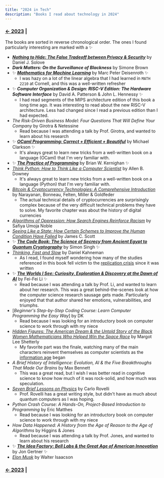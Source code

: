 ```yaml
---
title: "2024 in Tech"
description: "Books I read about technology in 2024"
---
```


### [← 2023](/2023/12/31/learn-2023) |

The books are sorted in reverse chronological order. The ones I found particularly interesting are marked with a ✨

<!-- _Staff Engineer: Leadership Beyond the Management Track_	by Will Larson<br>-->
- [***Nothing to Hide: The False Tradeoff between Privacy & Security***](https://papers.ssrn.com/sol3/papers.cfm?abstract_id=3976770) by Daniel J. Solove
- ***Dark Matters: On the Surveillance of Blackness*** by Simone Brown
- ✨ [***Mathematics for Machine Learning***](https://mml-book.github.io/) by Marc Peter Deisenroth ✨ 
  - I was hazy on a lot of the linear algebra that I had learned in `MATH 2210` at Cornell, and this was a well-written refresher
- ✨ ***Computer Organization & Design: RISC-V Edition: The Hardware Software Interface*** by David A. Patterson & John L. Hennessy ✨ 
  - I had read segments of the MIPS architecture edition of this book a long time ago. It was interesting to read about the new RISC-V architecture. Less had changed since I read a previous edition  than I had expected.
- *The Risk-Driven Business Model: Four Questions That Will Define Your Company* by Girotra & Netessine
  - Read because I was attending a talk by Prof. Girotra, and wanted to learn about his research
- ✨ [***OCaml Programming: Correct + Efficient + Beautiful***](https://cs3110.github.io/textbook/cover.html) by Michael Clarkson ✨ 
  - It's always great to learn new tricks from a well-written book on a language (OCaml) that I'm very familiar with.
- ✨ [***The Practice of Programming***](https://en.wikipedia.org/wiki/The_Practice_of_Programming) by Brian W. Kernighan ✨ 
- [*Think Python: How to Think Like a Computer Scientist*](https://allendowney.github.io/ThinkPython/) by Allen B. Downey
  - It's always great to learn new tricks from a well-written book on a language (Python) that I'm very familiar with.
- [*Bitcoin & Cryptocurrency Technologies: A Comprehensive Introduction*](https://bitcoinbook.cs.princeton.edu/) by Narayanan, Bonneau, Felten, Miller & Goldfeder
  - The actual technical details of cryptocurrencies are surprisingly complex because of the very difficult technical problems they have to solve. My favorite chapter was about the history of digital currencies
- [*Algorithms of Oppression: How Search Engines Reinforce Racism*](https://en.wikipedia.org/wiki/Algorithms_of_Oppression) by Safiya Umoja Noble
- [*Seeing Like a State: How Certain Schemes to Improve the Human Condition Have Failed*](https://en.wikipedia.org/wiki/Seeing_Like_a_State) by James C. Scott
- ✨ [***The Code Book: The Science of Secrecy from Ancient Egypt to Quantum Cryptography***](https://en.wikipedia.org/wiki/The_Code_Book) by Simon Singh ✨ 
- [*Thinking, Fast and Slow*](https://en.wikipedia.org/wiki/Thinking,_Fast_and_Slow) by Daniel Kahneman
  - As I read, I found myself wondering how many of the studies referenced in this book fell victim to the [replication crisis](https://en.wikipedia.org/wiki/Replication_crisis) since it was written
- ✨ [***The Worlds I See: Curiosity, Exploration & Discovery at the Dawn of AI***](https://paw.princeton.edu/article/princeton-pre-read-2024-worlds-i-see) by Fei-Fei Li ✨
  - Read because I was attending a talk by Prof. Li, and wanted to learn about her research. This was a great behind-the-scenes look at how the computer science research sausage gets made. Particularly enjoyed that that author shared her emotions, vulnerabilities, and triumphs.
- [*Beginner's Step-by-Step Coding Course: Learn Computer Programming the Easy Way*] by DK
  - Read because I was looking for an introductory book on computer science to work through with my niece
- [*Hidden Figures: The American Dream & the Untold Story of the Black Women Mathematicians Who Helped Win the Space Race*](https://en.wikipedia.org/wiki/Hidden_Figures_(book)) by Margot Lee Shetterly
  - My favorite part was the finale, watching many of the main characters reinvent themselves as computer scientists as the [information age](https://en.wikipedia.org/wiki/Information_Age) began
- *A Brief History of Intelligence: Evolution, AI & the Five Breakthroughs That Made Our Brains* by Max Bennett
  - This was a great read, but I wish I was better read in cognitive science to know how much of it was rock-solid, and how much was speculation. 
- [*Seven Brief Lessons on Physics*](https://en.wikipedia.org/wiki/Seven_Brief_Lessons_on_Physics) by Carlo Rovelli
  - Prof. Rovelli has a great writing style, but didn't have as much about quantum computers as I was hoping.
- _Python Crash Course: A Hands-On, Project-Based Introduction to Programming_ by Eric Matthes
  - Read because I was looking for an introductory book on computer science to work through with my niece
- *How Data Happened: A History from the Age of Reason to the Age of Algorithms* by Higgins & Jones
  - Read because I was attending a talk by Prof. Jones, and wanted to learn about his research
- ✨ [***The Idea Factory: Bell Labs & the Great Age of American Innovation***](https://en.wikipedia.org/wiki/The_Idea_Factory) by Jon Gertner ✨
- [*Elon Musk*](https://en.wikipedia.org/wiki/Elon_Musk_(Isaacson_book)) by Walter Isaacson

### [← 2023](/2023/12/31/learn-2023) |


